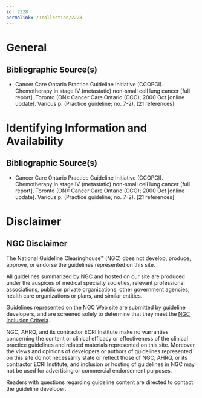 ```yaml
---
id: 2228
permalink: /:collection/2228
---
```


# General

## Bibliographic Source(s)

- Cancer Care Ontario Practice Guideline Initiative (CCOPGI). Chemotherapy in stage IV (metastatic) non-small cell lung cancer [full report]. Toronto (ON): Cancer Care Ontario (CCO); 2000 Oct [online update]. Various p. (Practice guideline; no. 7-2). [21 references]

# Identifying Information and Availability

## Bibliographic Source(s)

- Cancer Care Ontario Practice Guideline Initiative (CCOPGI). Chemotherapy in stage IV (metastatic) non-small cell lung cancer [full report]. Toronto (ON): Cancer Care Ontario (CCO); 2000 Oct [online update]. Various p. (Practice guideline; no. 7-2). [21 references]

# Disclaimer

## NGC Disclaimer

The National Guideline Clearinghouse™ (NGC) does not develop, produce, approve, or endorse the guidelines represented on this site.

All guidelines summarized by NGC and hosted on our site are produced under the auspices of medical specialty societies, relevant professional associations, public or private organizations, other government agencies, health care organizations or plans, and similar entities.

Guidelines represented on the NGC Web site are submitted by guideline developers, and are screened solely to determine that they meet the [NGC Inclusion Criteria](/help-and-about/summaries/inclusion-criteria).

NGC, AHRQ, and its contractor ECRI Institute make no warranties concerning the content or clinical efficacy or effectiveness of the clinical practice guidelines and related materials represented on this site. Moreover, the views and opinions of developers or authors of guidelines represented on this site do not necessarily state or reflect those of NGC, AHRQ, or its contractor ECRI Institute, and inclusion or hosting of guidelines in NGC may not be used for advertising or commercial endorsement purposes.

Readers with questions regarding guideline content are directed to contact the guideline developer.

